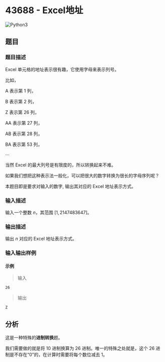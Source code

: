 # 43688 - Excel地址

![Python3](https://img.shields.io/badge/Python3-AC-green)

## 题目

### 题目描述

Excel 单元格的地址表示很有趣，它使用字母来表示列号。

比如，

A 表示第 1 列，

B 表示第 2 列，

Z 表示第 26 列，

AA 表示第 27 列，

AB 表示第 28 列，

BA 表示第 53 列，

$\cdots$

当然 Excel 的最大列号是有限度的，所以转换起来不难。

如果我们想把这种表示法一般化，可以把很大的数字转换为很长的字母序列呢？

本题目即是要求对输入的数字, 输出其对应的 Excel 地址表示方式。

### 输入描述

输入一个整数 $n$，其范围 $[1, 2147483647]$。

### 输出描述

输出 $n$ 对应的 Excel 地址表示方式。

### 输入输出样例

#### 示例

> 输入

```txt
26
```

> 输出

```txt
Z
```

## 分析

这是一种特殊的**进制转换**题。

我们需要做的就是将 10 进制换算为 26 进制。唯一的特殊之处就是，这个 26 进制是不存在“0”的，在计算时需要将每个数位减去 1。
